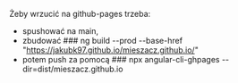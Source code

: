 Żeby wrzucić na github-pages trzeba:
- spushować na main, 
- zbudować ### ng build --prod --base-href "https://jakubk97.github.io/mieszacz.github.io/"
- potem push za pomocą ### npx angular-cli-ghpages --dir=dist/mieszacz.github.io